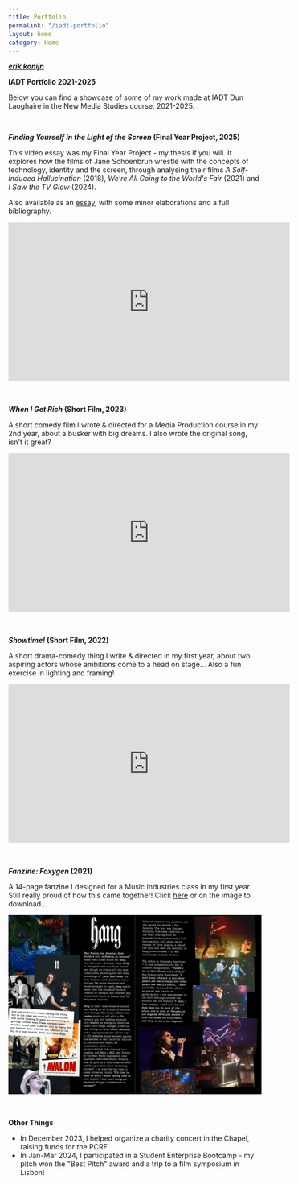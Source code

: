 ```yaml
---
title: Portfolio
permalink: "/iadt-portfolio"
layout: home
category: Home
---
```


[***erik konijn***](/)

**IADT Portfolio 2021-2025**

Below you can find a showcase of some of my work made at IADT Dun Laoghaire in the New Media Studies course, 2021-2025.

&nbsp;

***Finding Yourself in the Light of the Screen* (Final Year Project, 2025)**

This video essay was my Final Year Project - my thesis if you will. It explores how the films of Jane Schoenbrun wrestle with the concepts of technology, identity and the screen, through analysing their films *A Self-Induced Hallucination* (2018), *We're All Going to the World's Fair* (2021) and *I Saw the TV Glow* (2024).

Also available as an [essay](https://onshow2025.iadt.ie/sites/default/files/2025-05/Erik%20Konijn%20-%20Finding%20Yourself%20in%20the%20Light%20of%20the%20Screen.pdf), with some minor elaborations and a full bibliography.

<iframe width="560" height="315" src="https://www.youtube-nocookie.com/embed/MO75Ad5_dM4" title="YouTube video player" frameborder="0" allow="accelerometer; autoplay; clipboard-write; encrypted-media; gyroscope; picture-in-picture; web-share" referrerpolicy="strict-origin-when-cross-origin" allowfullscreen></iframe>

&nbsp;
&nbsp;

***When I Get Rich* (Short Film, 2023)**

A short comedy film I wrote & directed for a Media Production course in my 2nd year, about a busker with big dreams. I also wrote the original song, isn't it great?

<iframe width="560" height="315" src="https://www.youtube-nocookie.com/embed/Gq_cpjxog2g" title="YouTube video player" frameborder="0" allow="accelerometer; autoplay; clipboard-write; encrypted-media; gyroscope; picture-in-picture; web-share" referrerpolicy="strict-origin-when-cross-origin" allowfullscreen></iframe>

&nbsp;
&nbsp;

***Showtime!* (Short Film, 2022)**

A short drama-comedy thing I write & directed in my first year, about two aspiring actors whose ambitions come to a head on stage... Also a fun exercise in lighting and framing!

<iframe width="560" height="315" src="https://www.youtube-nocookie.com/embed/dALkiq4u1Rw" title="YouTube video player" frameborder="0" allow="accelerometer; autoplay; clipboard-write; encrypted-media; gyroscope; picture-in-picture; web-share" referrerpolicy="strict-origin-when-cross-origin" allowfullscreen></iframe>

&nbsp;
&nbsp;

***Fanzine: Foxygen* (2021)**

A 14-page fanzine I designed for a Music Industries class in my first year. Still really proud of how this came together! Click [here](/assets/fanzine.pdf) or on the image to download...

[<img src="assets/fanzine preview.jpg" width="560">](/assets/fanzine.pdf)

&nbsp;
&nbsp;

**Other Things**

- In December 2023, I helped organize a charity concert in the Chapel, raising funds for the PCRF
- In Jan-Mar 2024, I participated in a Student Enterprise Bootcamp - my pitch won the "Best Pitch" award and a trip to a film symposium in Lisbon!